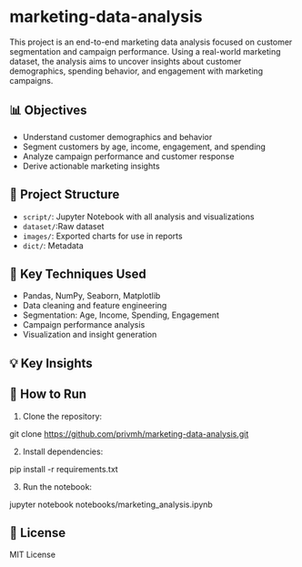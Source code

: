 # marketing-data-analysis
This project is an end-to-end marketing data analysis focused on customer segmentation and campaign performance. Using a real-world marketing dataset, the analysis aims to uncover insights about customer demographics, spending behavior, and engagement with marketing campaigns.

## 📊 Objectives
- Understand customer demographics and behavior
- Segment customers by age, income, engagement, and spending
- Analyze campaign performance and customer response
- Derive actionable marketing insights

## 📁 Project Structure
- `script/`: Jupyter Notebook with all analysis and visualizations
- `dataset/`:Raw dataset
- `images/`: Exported charts for use in reports
- `dict/`: Metadata

## 🔧 Key Techniques Used
- Pandas, NumPy, Seaborn, Matplotlib
- Data cleaning and feature engineering
- Segmentation: Age, Income, Spending, Engagement
- Campaign performance analysis
- Visualization and insight generation

## 💡 Key Insights


## 🚀 How to Run
1. Clone the repository:

git clone https://github.com/privmh/marketing-data-analysis.git

2. Install dependencies:

pip install -r requirements.txt

3. Run the notebook:

jupyter notebook notebooks/marketing_analysis.ipynb

## 📜 License
MIT License

